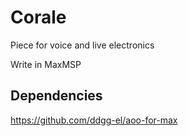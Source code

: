 # Corale

Piece for voice and live electronics

Write in MaxMSP

## Dependencies

https://github.com/ddgg-el/aoo-for-max
